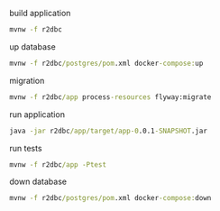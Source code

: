build application
```cmd
mvnw -f r2dbc
```
up database
```cmd
mvnw -f r2dbc/postgres/pom.xml docker-compose:up
```
migration
```cmd
mvnw -f r2dbc/app process-resources flyway:migrate
```
run application
```cmd
java -jar r2dbc/app/target/app-0.0.1-SNAPSHOT.jar
```
run tests
```cmd
mvnw -f r2dbc/app -Ptest
```
down database
```cmd
mvnw -f r2dbc/postgres/pom.xml docker-compose:down
```
